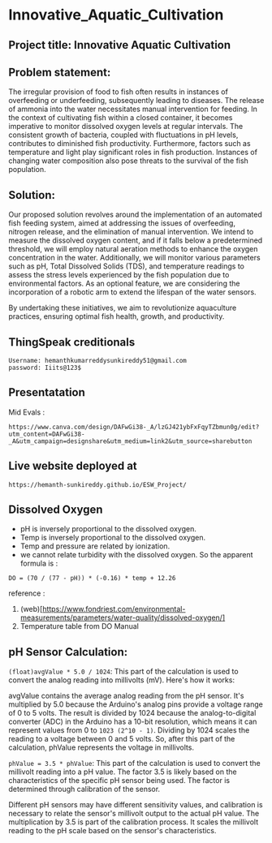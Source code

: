 # Innovative_Aquatic_Cultivation

## Project title:  Innovative Aquatic Cultivation

## Problem statement:

The irregular provision of food to fish often results in instances of overfeeding or underfeeding, subsequently leading to diseases. The release of ammonia into the water necessitates manual intervention for feeding. In the context of cultivating fish within a closed container, it becomes imperative to monitor dissolved oxygen levels at regular intervals. The consistent growth of bacteria, coupled with fluctuations in pH levels, contributes to diminished fish productivity. Furthermore, factors such as temperature and light play significant roles in fish production. Instances of changing water composition also pose threats to the survival of the fish population.


## Solution:

Our proposed solution revolves around the implementation of an automated fish feeding system, aimed at addressing the issues of overfeeding, nitrogen release, and the elimination of manual intervention. We intend to measure the dissolved oxygen content, and if it falls below a predetermined threshold, we will employ natural aeration methods to enhance the oxygen concentration in the water. Additionally, we will monitor various parameters such as pH, Total Dissolved Solids (TDS), and temperature readings to assess the stress levels experienced by the fish population due to environmental factors.  As an optional feature, we are considering the incorporation of a robotic arm to extend the lifespan of the water sensors.

By undertaking these initiatives, we aim to revolutionize aquaculture practices, ensuring optimal fish health, growth, and productivity.


## ThingSpeak creditionals
```
Username: hemanthkumarreddysunkireddy51@gmail.com
password: Iiits@123$
```

## Presentatation
Mid Evals :
```
https://www.canva.com/design/DAFwGi38-_A/lzGJ421ybFxFqyTZbmun0g/edit?utm_content=DAFwGi38-_A&utm_campaign=designshare&utm_medium=link2&utm_source=sharebutton
```
## Live website deployed at
```
https://hemanth-sunkireddy.github.io/ESW_Project/
```


## Dissolved Oxygen
- pH is inversely proportional to the dissolved oxygen.
- Temp is inversely proportional to the dissolved oxygen.
- Temp and pressure are related by ionization.
- we cannot relate turbidity with the dissolved oxygen.
So the apparent formula is :

``` DO = (70 / (77 - pH)) * (-0.16) * temp + 12.26 ```

reference : 
1)  (web)[https://www.fondriest.com/environmental-measurements/parameters/water-quality/dissolved-oxygen/]
2)  Temperature table from DO Manual

## pH Sensor Calculation:

```(float)avgValue * 5.0 / 1024```: This part of the calculation is used to convert the analog reading into millivolts (mV). Here's how it works:

avgValue contains the average analog reading from the pH sensor. It's multiplied by 5.0 because the Arduino's analog pins provide a voltage range of 0 to 5 volts.
The result is divided by 1024 because the analog-to-digital converter (ADC) in the Arduino has a 10-bit resolution, which means it can represent values from 0 to ```1023 (2^10 - 1)```. Dividing by 1024 scales the reading to a voltage between 0 and 5 volts.
So, after this part of the calculation, phValue represents the voltage in millivolts.

```phValue = 3.5 * phValue```: This part of the calculation is used to convert the millivolt reading into a pH value. The factor 3.5 is likely based on the characteristics of the specific pH sensor being used. The factor is determined through calibration of the sensor.

Different pH sensors may have different sensitivity values, and calibration is necessary to relate the sensor's millivolt output to the actual pH value.
The multiplication by 3.5 is part of the calibration process. It scales the millivolt reading to the pH scale based on the sensor's characteristics.

